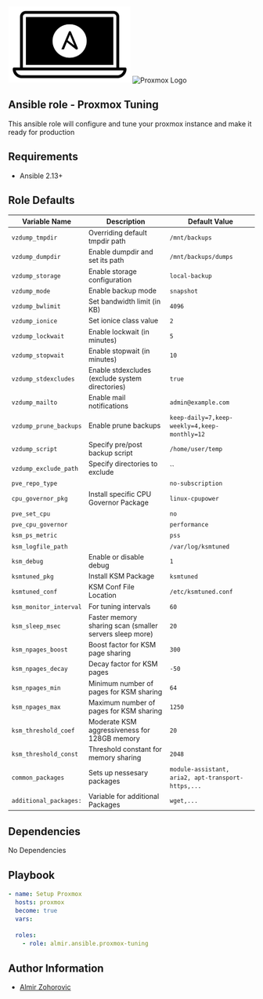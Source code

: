 <img src="https://raw.githubusercontent.com/geerlingguy/mac-dev-playbook/master/files/Mac-Dev-Playbook-Logo.png" width="250" height="156" alt="Playbook Logo" /> <img src="https://img.icons8.com/?size=100&id=GxnnEGl75yew&format=png&color=000000" width="250" height="156" alt="Proxmox Logo" />

## Ansible role - Proxmox Tuning

This ansible role will configure and tune your proxmox instance and make it ready for production

## Requirements

- Ansible 2.13+

## Role Defaults

| Variable Name         | Description                                                          | Default Value                                                       |
|-----------------------|----------------------------------------------------------------------|---------------------------------------------------------------------|
| `vzdump_tmpdir`       | Overriding default tmpdir path                                       | `/mnt/backups` |
| `vzdump_dumpdir`      | Enable dumpdir and set its path                                      | `/mnt/backups/dumps` |
| `vzdump_storage`      | Enable storage configuration                                         | `local-backup` |
| `vzdump_mode`         | Enable backup mode                                                   | `snapshot` |
| `vzdump_bwlimit`      | Set bandwidth limit (in KB)                                          | `4096` |
| `vzdump_ionice`       | Set ionice class value                                               | `2` |
| `vzdump_lockwait`     | Enable lockwait (in minutes)                                         | `5` |
| `vzdump_stopwait`     | Enable stopwait (in minutes)                                         | `10` |
| `vzdump_stdexcludes`  | Enable stdexcludes (exclude system directories)                      | `true` |
| `vzdump_mailto`       | Enable mail notifications                                            | `admin@example.com` |
| `vzdump_prune_backups` | Enable prune backups                                                | `keep-daily=7,keep-weekly=4,keep-monthly=12` |
| `vzdump_script`       | Specify pre/post backup script                                       | `/home/user/temp` |
| `vzdump_exclude_path` | Specify directories to exclude                                       | `` |
| `pve_repo_type`       |                                                                      | `no-subscription` |
| `cpu_governor_pkg`    | Install specific CPU Governor Package                                | `linux-cpupower` |
| `pve_set_cpu`         |                                                                      | `no` |
| `pve_cpu_governor`    |                                                                      | `performance` |
| `ksm_ps_metric`       |                                                                      | `pss` |
| `ksm_logfile_path`    |                                                                      | `/var/log/ksmtuned` |
| `ksm_debug`           | Enable or disable debug                                              | `1` |
| `ksmtuned_pkg`        | Install KSM Package                                                  | `ksmtuned` |
| `ksmtuned_conf`       | KSM Conf File Location                                               | `/etc/ksmtuned.conf` |
| `ksm_monitor_interval`  |  For tuning intervals                                              | `60` |
| `ksm_sleep_msec`      | Faster memory sharing scan (smaller servers sleep more)              | `20` |
| `ksm_npages_boost`    | Boost factor for KSM page sharing                                    | `300` |
| `ksm_npages_decay`    | Decay factor for KSM pages                                           | `-50` |
| `ksm_npages_min`      | Minimum number of pages for KSM sharing                              | `64` |
| `ksm_npages_max`      | Maximum number of pages for KSM sharing                              | `1250` |
| `ksm_threshold_coef`  | Moderate KSM aggressiveness for 128GB memory                         | `20` |
| `ksm_threshold_const` | Threshold constant for memory sharing                                | `2048` |
| `common_packages`     | Sets up nessesary packages                                           | `module-assistant, aria2, apt-transport-https,...` |
| `additional_packages:` | Variable for additional Packages                                    | `wget,...` |


## Dependencies

No Dependencies

## Playbook

```yaml
- name: Setup Proxmox
  hosts: proxmox
  become: true
  vars:

  roles:
    - role: almir.ansible.proxmox-tuning
```

## Author Information

-   [Almir Zohorovic](https://github.com/brcak-zmaj)

